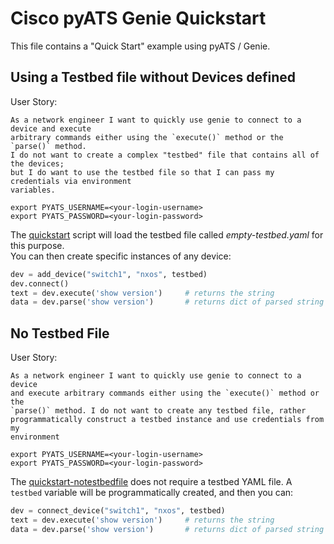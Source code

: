 # Cisco pyATS Genie Quickstart

This file contains a "Quick Start" example using pyATS / Genie.  

## Using a Testbed file without Devices defined

User Story:

    As a network engineer I want to quickly use genie to connect to a device and execute
    arbitrary commands either using the `execute()` method or the `parse()` method.
    I do not want to create a complex "testbed" file that contains all of the devices;
    but I do want to use the testbed file so that I can pass my credentials via environment
    variables.  

```shell script
export PYATS_USERNAME=<your-login-username>
export PYATS_PASSWORD=<your-login-password>
```    

The [quickstart](quickstart.py) script will load the testbed file called *empty-testbed.yaml* for this purpose.    
You can then create specific instances of any device:

```python
dev = add_device("switch1", "nxos", testbed)
dev.connect()
text = dev.execute('show version')     # returns the string
data = dev.parse('show version')       # returns dict of parsed string
```    

## No Testbed File

User Story:

    As a network engineer I want to quickly use genie to connect to a device
    and execute arbitrary commands either using the `execute()` method or the
    `parse()` method. I do not want to create any testbed file, rather
    programmatically construct a testbed instance and use credentials from my
    environment
    
```shell script
export PYATS_USERNAME=<your-login-username>
export PYATS_PASSWORD=<your-login-password>
```    

The [quickstart-notestbedfile](quickstart-notestbedfile.py) does not require a testbed YAML file.  A `testbed`
variable will be programmatically created, and then you can:

```python
dev = connect_device("switch1", "nxos", testbed)
text = dev.execute('show version')     # returns the string
data = dev.parse('show version')       # returns dict of parsed string
```    

    
